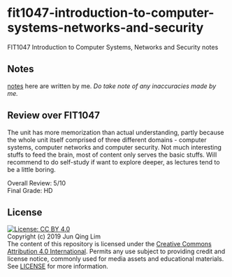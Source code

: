 # fit1047-introduction-to-computer-systems-networks-and-security
FIT1047 Introduction to Computer Systems, Networks and Security notes

## Notes 
[notes](notes) here are written by me. *Do take note of any inaccuracies made by me.*

## Review over FIT1047
The unit has more memorization than actual understanding, partly because the whole unit itself comprised of three different domains - computer systems, computer networks and computer security. Not much interesting stuffs to feed the brain, most of content only serves the basic stuffs. Will recommend to do self-study if want to explore deeper, as lectures tend to be a little boring.

Overall Review: 5/10<br>Final Grade: HD

## License
[![License: CC BY 4.0](https://img.shields.io/badge/License-CC%20BY%204.0-lightgrey.svg)](https://creativecommons.org/licenses/by/4.0/)
<br>Copyright (c) 2019 Jun Qing Lim<br>The content of this repository is licensed under the [Creative Commons Attribution 4.0 International](https://creativecommons.org/licenses/by/4.0/). Permits any use subject to providing credit and license notice, commonly used for media assets and educational materials. See [LICENSE](LICENSE) for more information.
